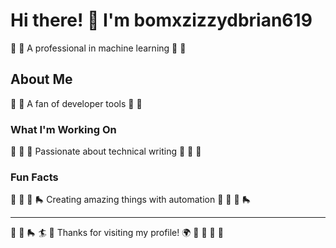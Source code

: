 # Hi there! 👋 I'm bomxzizzydbrian619

🚴 🚴 A professional in machine learning 🚴 🚴

## About Me
🚴 🎰 A fan of developer tools 🚴 🎰

### What I'm Working On
🥁 🎾 🎨 Passionate about technical writing 🥁 🎾 🎨

### Fun Facts
🏒 🚀 🎪 🛼 Creating amazing things with automation 🏒 🚀 🎪 🛼

---
🎱 🏹 🛼 🏄 🏓 Thanks for visiting my profile! 🌍 🚵 🚴 🏸 🎱

